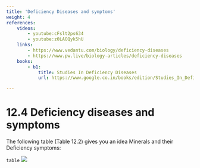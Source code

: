 ```yaml
---
title: 'Deficiency Diseases and symptoms'
weight: 4
references:
    videos:
        - youtube:cFslt2ps634 
        - youtube:z0LAOQyk5hU
    links:
        - https://www.vedantu.com/biology/deficiency-diseases 
        - https://www.pw.live/biology-articles/deficiency-diseases
    books:
        - b1:
            title: Studies In Deficiency Diseases
            url: https://www.google.co.in/books/edition/Studies_In_Deficiency_Diseases/LrQX0AEACAAJ?hl=en

---
```


# 12.4 Deficiency diseases and symptoms
 The following table (Table 12.2) gives you an idea Minerals and their Deficiency symptoms:

`table`
![](2.png)